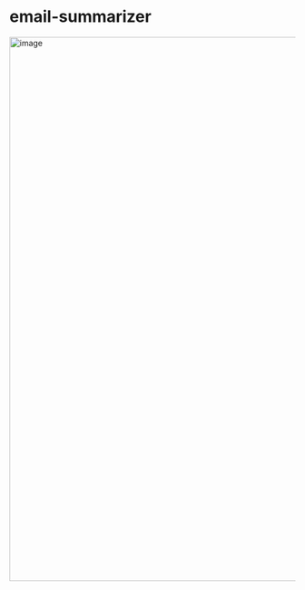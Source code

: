 # email-summarizer
<img width="959" alt="image" src="https://github.com/user-attachments/assets/abdecac7-290b-4f2b-ace9-8a0a9299f86e" />
